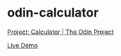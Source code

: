 # odin-calculator

[Project: Calculator | The Odin Project](https://www.theodinproject.com/paths/foundations/courses/foundations/lessons/calculator)

[Live Demo](https://lambrous.github.io/odin-calculator/)
